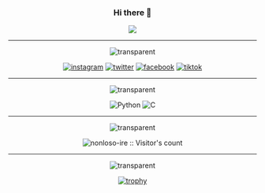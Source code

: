 <div align="center">
       
### Hi there 👋
![](https://media0.giphy.com/media/RbDKaczqWovIugyJmW/giphy.gif?cid=790b7611bcd6f553e580bd7e45ddbfe9c33a676ac62c07ca&rid=giphy.gif&ct=g)
       
---
![transparent](https://capsule-render.vercel.app/api?type=transparent&fontColor=703ee5&text=Social&height=150&fontSize=60)
     

[![instagram](https://img.shields.io/badge/Instagram-E4405F?style=for-the-badge&logo=instagram&logoColor=white)](https://instagram.com/ire_0517)
[![twitter](https://img.shields.io/badge/Twitter-1DA1F2?style=for-the-badge&logo=twitter&logoColor=white)](https://twitter.com/irenee549?t=sIHtB0DHAmPy-Yc40EMSNA&s=08)
[![facebook](https://img.shields.io/badge/Facebook-1877F2?style=for-the-badge&logo=facebook&logoColor=white)](https://www.facebook.com/irene.lapi.56)
[![tiktok](https://img.shields.io/badge/TikTok-000000?style=for-the-badge&logo=tiktok&logoColor=white)](https://vm.tiktok.com/ZMNNG7L7j/)
       
---
![transparent](https://capsule-render.vercel.app/api?type=transparent&fontColor=703ee5&text=Language&height=150&fontSize=60&desc=That%20I%20Know&descAlignY=75&descAlign=60)


![Python](https://img.shields.io/badge/python-3670A0?style=for-the-badge&logo=python&logoColor=ffdd54)
![C](https://img.shields.io/badge/c-%2300599C.svg?style=for-the-badge&logo=c&logoColor=white)
 
---

![transparent](https://capsule-render.vercel.app/api?type=transparent&fontColor=703ee5&text=Visitor's&height=150&fontSize=60&desc=Count&descAlignY=75&descAlign=60)


![nonloso-ire :: Visitor's count](https://profile-counter.glitch.me/{nonloso-ire}/count.svg)

---

![transparent](https://capsule-render.vercel.app/api?type=transparent&fontColor=703ee5&text=My&height=150&fontSize=60&desc=Trophies&descAlignY=75&descAlign=60)


[![trophy](https://github-profile-trophy.vercel.app/?username=nonloso-ire)](https://github.com/ryo-ma/github-profile-trophy)

</div>
